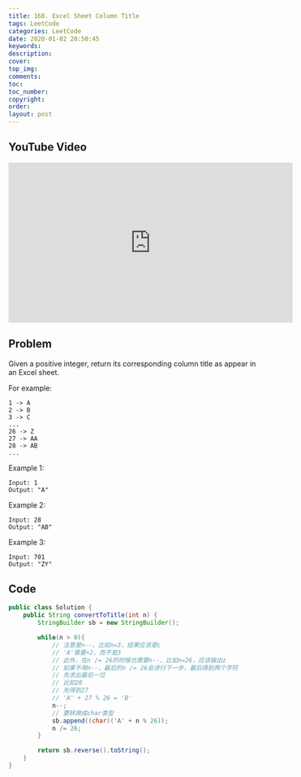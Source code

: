 ```yaml
---
title: 168. Excel Sheet Column Title
tags: LeetCode
categories: LeetCode
date: 2020-01-02 20:50:45
keywords:
description:
cover:
top_img:
comments:
toc:
toc_number:
copyright:
order:
layout: post
---
```


## YouTube Video

<iframe width="560" height="315" src="https://www.youtube.com/embed/OVuCIyN26nw" frameborder="0" allow="accelerometer; autoplay; encrypted-media; gyroscope; picture-in-picture" allowfullscreen></iframe>

## Problem

Given a positive integer, return its corresponding column title as appear in an Excel sheet.

For example:

    1 -> A
    2 -> B
    3 -> C
    ...
    26 -> Z
    27 -> AA
    28 -> AB
    ...

Example 1:

```
Input: 1
Output: "A"
```

Example 2:

```
Input: 28
Output: "AB"
```

Example 3:

```
Input: 701
Output: "ZY"
```

## Code

```java
public class Solution {
    public String convertToTitle(int n) {
        StringBuilder sb = new StringBuilder();

        while(n > 0){
            // 注意是n--，比如n=3，结果应该是c
          	// 'A'需要+2，而不是3
          	// 此外，在n /= 26的时候也需要n--，比如n=26，应该输出z
          	// 如果不用n--，最后的n /= 26会进行下一步，最后得到两个字符
            // 先求出最后一位
            // 比如28
            // 先得到27
            // 'A' + 27 % 26 = 'B'
            n--;
            // 要转换成char类型
            sb.append((char)('A' + n % 26));
            n /= 26;
        }

        return sb.reverse().toString();
    }
}
```
